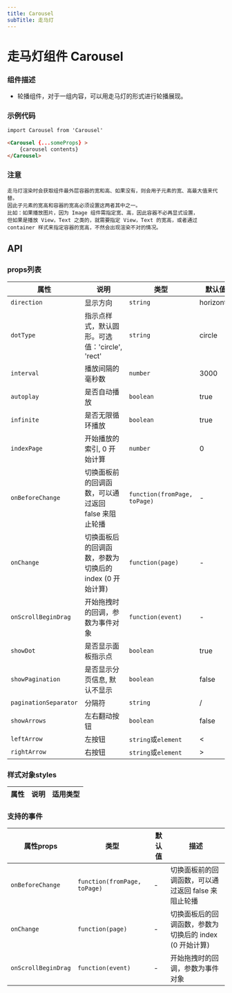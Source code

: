 ```yaml
---
title: Carousel
subTitle: 走马灯
---
```


# 走马灯组件 Carousel

### 组件描述
- 轮播组件，对于一组内容，可以用走马灯的形式进行轮播展现。

### 示例代码

```html
import Carousel from 'Carousel'

<Carousel {...someProps} >
	{carousel contents}
</Carousel>
```

### 注意
```warning
走马灯渲染时会获取组件最外层容器的宽和高、如果没有，则会用子元素的宽、高最大值来代替。
因此子元素的宽高和容器的宽高必须设置这两者其中之一。
比如：如果播放图片，因为 Image 组件需指定宽、高，因此容器不必再显式设置，
但如果是播放 View，Text 之类的，就需要指定 View，Text 的宽高，或者通过 container 样式来指定容器的宽高，不然会出现渲染不对的情况。
```

## API

### props列表

属性 | 说明 | 类型 | 默认值
----|-----|------|------
| `direction` | 显示方向 | `string` | horizontal |
| `dotType` | 指示点样式，默认圆形。可选值：'circle', 'rect' | `string` | circle |
| `interval` | 播放间隔的毫秒数 | `number` | 3000 |
| `autoplay` | 是否自动播放 | `boolean` | true |
| `infinite` | 是否无限循环播放 | `boolean` | true |
| `indexPage` | 开始播放的索引, 0 开始计算 | `number` | 0 |
| `onBeforeChange` | 切换面板前的回调函数，可以通过返回 false 来阻止轮播 | `function(fromPage, toPage)` | - |
| `onChange` | 切换面板后的回调函数，参数为切换后的 index (0 开始计算) | `function(page)` | - |
| `onScrollBeginDrag` | 开始拖拽时的回调，参数为事件对象 | `function(event)` | - |
| `showDot` | 是否显示面板指示点 | `boolean` | true |
| `showPagination` | 是否显示分页信息, 默认不显示 | `boolean` | false |
| `paginationSeparator` |  分隔符 | `string` | / |
| `showArrows` |  左右翻动按钮 | `boolean` | false |
| `leftArrow` | 左按钮 | `string`或`element` | < |
| `rightArrow` | 右按钮 | `string`或`element` | > |

### 样式对象styles

属性 | 说明 | 适用类型
----|-----|------


### 支持的事件

| 属性props | 类型 | 默认值 | 描述 |
|----|----|------|-----------|
| `onBeforeChange` | `function(fromPage, toPage)` | - | 切换面板前的回调函数，可以通过返回 false 来阻止轮播 |
| `onChange` | `function(page)` | - | 切换面板后的回调函数，参数为切换后的 index (0 开始计算) |
| `onScrollBeginDrag` | `function(event)` | - | 开始拖拽时的回调，参数为事件对象 |
